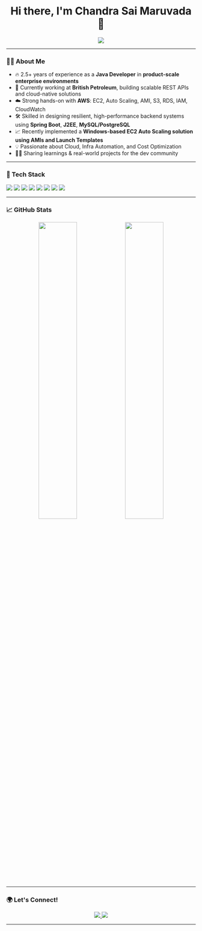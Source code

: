 <h1 align="center">Hi there, I'm Chandra Sai Maruvada 👋</h1>

<p align="center">
  <img src="https://readme-typing-svg.herokuapp.com?color=00AEEF&lines=Java+Developer;Cloud+Enthusiast;Spring+Boot+%7C+AWS+%7C+PostgreSQL+;Open+to+Product-Based+Opportunities"/>
</p>

---

### 👨‍💻 About Me

- 🔥 2.5+ years of experience as a **Java Developer** in **product-scale enterprise environments**
- 💼 Currently working at **British Petroleum**, building scalable REST APIs and cloud-native solutions
- ☁️ Strong hands-on with **AWS**: EC2, Auto Scaling, AMI, S3, RDS, IAM, CloudWatch
- 🛠 Skilled in designing resilient, high-performance backend systems using **Spring Boot**, **J2EE**, **MySQL/PostgreSQL**
- 📈 Recently implemented a **Windows-based EC2 Auto Scaling solution using AMIs and Launch Templates**
- 💡 Passionate about Cloud, Infra Automation, and Cost Optimization
- 👨‍🏫 Sharing learnings & real-world projects for the dev community

---

### 🧰 Tech Stack

<p>
  <img src="https://img.shields.io/badge/Java-007396?style=for-the-badge&logo=java&logoColor=white"/>
  <img src="https://img.shields.io/badge/Spring_Boot-6DB33F?style=for-the-badge&logo=spring-boot&logoColor=white"/>
  <img src="https://img.shields.io/badge/AWS-232F3E?style=for-the-badge&logo=amazon-aws&logoColor=white"/>
  <img src="https://img.shields.io/badge/MySQL-4479A1?style=for-the-badge&logo=mysql&logoColor=white"/>
  <img src="https://img.shields.io/badge/PostgreSQL-4169E1?style=for-the-badge&logo=postgresql&logoColor=white"/>
  <img src="https://img.shields.io/badge/Git-F05032?style=for-the-badge&logo=git&logoColor=white"/>
  <img src="https://img.shields.io/badge/PowerBI-F2C811?style=for-the-badge&logo=powerbi&logoColor=black"/>
  <img src="https://img.shields.io/badge/Angular-DD0031?style=for-the-badge&logo=angular&logoColor=white"/>
</p>

---

### 📈 GitHub Stats

<p align="center">
  <img src="https://github-readme-stats.vercel.app/api?username=ChandraSaiMaruvada&show_icons=true&theme=radical" width="45%"/>
  <img src="https://github-readme-streak-stats.herokuapp.com/?user=ChandraSaiMaruvada&theme=radical" width="45%"/>
</p>

---

### 🌍 Let's Connect!

<p align="center">
  <a href="https://linkedin.com/in/chandrasai256">
    <img src="https://img.shields.io/badge/LinkedIn-blue?style=for-the-badge&logo=linkedin&logoColor=white"/>
  </a>
  <a href="mailto:chandrasaimaruvada@gmail.com">
    <img src="https://img.shields.io/badge/Gmail-D14836?style=for-the-badge&logo=gmail&logoColor=white"/>
  </a>
</p>

---


